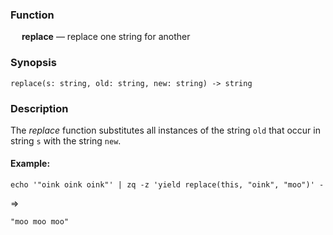 ### Function

&emsp; **replace** &mdash; replace one string for another

### Synopsis

```
replace(s: string, old: string, new: string) -> string
```
### Description

The _replace_ function substitutes all instances of the string `old`
that occur in string `s` with the string `new`.

#### Example:

```mdtest-command
echo '"oink oink oink"' | zq -z 'yield replace(this, "oink", "moo")' -
```
=>
```mdtest-output
"moo moo moo"
```
